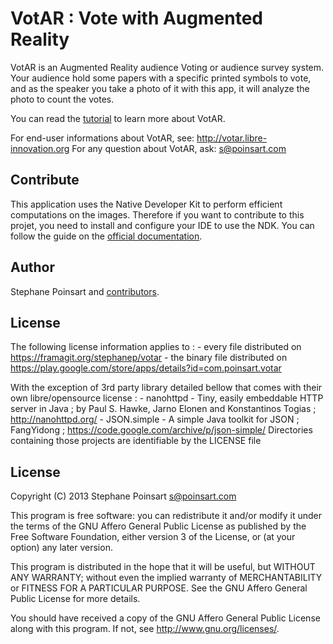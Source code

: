 VotAR : Vote with Augmented Reality
===================================

VotAR is an Augmented Reality audience Voting or audience survey system. Your audience hold some papers with a
specific printed symbols to vote, and as the speaker you take a photo of it with this app, it will analyze the
photo to count the votes.

You can read the [tutorial](https://github.com/stephanepoinsart/votar/blob/master/tutorial.md)
to learn more about VotAR.

For end-user informations about VotAR, see: http://votar.libre-innovation.org
For any question about VotAR, ask: s@poinsart.com


Contribute
----------

This application uses the Native Developer Kit to perform efficient computations on the images.
Therefore if you want to contribute to this projet, you need to install and configure your IDE
to use the NDK. You can follow the guide on the
[official documentation](http://developer.android.com/ndk/guides/setup.html#install).


Author
------

Stephane Poinsart and [contributors](https://framagit.org/stephanep/votar/graphs/master).


License
-------

The following license information applies to :
    - every file distributed on https://framagit.org/stephanep/votar
    - the binary file distributed on https://play.google.com/store/apps/details?id=com.poinsart.votar

With the exception of 3rd party library detailed bellow that comes with their own libre/opensource license :
    - nanohttpd -  Tiny, easily embeddable HTTP server in Java ; by Paul S. Hawke, Jarno Elonen and
      Konstantinos Togias ; http://nanohttpd.org/
    - JSON.simple - A simple Java toolkit for JSON ; FangYidong ; https://code.google.com/archive/p/json-simple/
Directories containing those projects are identifiable by the LICENSE file


License
-------

Copyright (C) 2013 Stephane Poinsart <s@poinsart.com>

This program is free software: you can redistribute it and/or modify
it under the terms of the GNU Affero General Public License as
published by the Free Software Foundation, either version 3 of the
License, or (at your option) any later version.

This program is distributed in the hope that it will be useful,
but WITHOUT ANY WARRANTY; without even the implied warranty of
MERCHANTABILITY or FITNESS FOR A PARTICULAR PURPOSE.  See the
GNU Affero General Public License for more details.

You should have received a copy of the GNU Affero General Public License
along with this program.  If not, see <http://www.gnu.org/licenses/>.
